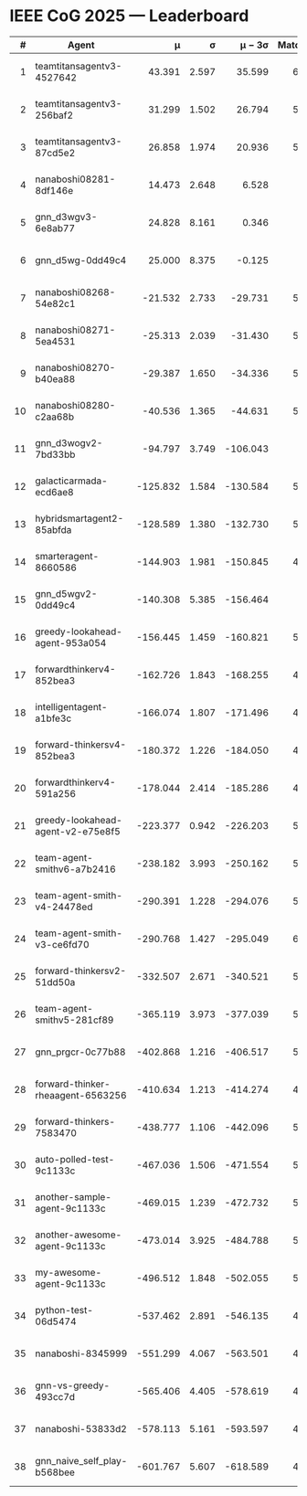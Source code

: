 # IEEE CoG 2025 — Leaderboard

| # | Agent | μ | σ | μ − 3σ | Matches | Updated |
|---:|---|---:|---:|---:|---:|---|
| 1 | teamtitansagentv3-4527642 | 43.391 | 2.597 | 35.599 | 6036 | 2025-08-30 03:23 |
| 2 | teamtitansagentv3-256baf2 | 31.299 | 1.502 | 26.794 | 5916 | 2025-08-30 03:23 |
| 3 | teamtitansagentv3-87cd5e2 | 26.858 | 1.974 | 20.936 | 5440 | 2025-08-30 03:23 |
| 4 | nanaboshi08281-8df146e | 14.473 | 2.648 | 6.528 | 206 | 2025-08-30 03:23 |
| 5 | gnn_d3wgv3-6e8ab77 | 24.828 | 8.161 | 0.346 | 118 | 2025-08-30 03:23 |
| 6 | gnn_d5wg-0dd49c4 | 25.000 | 8.375 | -0.125 | 100 | 2025-08-30 03:23 |
| 7 | nanaboshi08268-54e82c1 | -21.532 | 2.733 | -29.731 | 5480 | 2025-08-30 03:23 |
| 8 | nanaboshi08271-5ea4531 | -25.313 | 2.039 | -31.430 | 5958 | 2025-08-30 03:23 |
| 9 | nanaboshi08270-b40ea88 | -29.387 | 1.650 | -34.336 | 5700 | 2025-08-30 03:23 |
| 10 | nanaboshi08280-c2aa68b | -40.536 | 1.365 | -44.631 | 5358 | 2025-08-30 03:23 |
| 11 | gnn_d3wogv2-7bd33bb | -94.797 | 3.749 | -106.043 | 224 | 2025-08-30 03:23 |
| 12 | galacticarmada-ecd6ae8 | -125.832 | 1.584 | -130.584 | 5500 | 2025-08-30 03:23 |
| 13 | hybridsmartagent2-85abfda | -128.589 | 1.380 | -132.730 | 5006 | 2025-08-30 03:23 |
| 14 | smarteragent-8660586 | -144.903 | 1.981 | -150.845 | 4422 | 2025-08-30 03:23 |
| 15 | gnn_d5wgv2-0dd49c4 | -140.308 | 5.385 | -156.464 | 180 | 2025-08-30 03:23 |
| 16 | greedy-lookahead-agent-953a054 | -156.445 | 1.459 | -160.821 | 5408 | 2025-08-30 03:23 |
| 17 | forwardthinkerv4-852bea3 | -162.726 | 1.843 | -168.255 | 4655 | 2025-08-30 03:23 |
| 18 | intelligentagent-a1bfe3c | -166.074 | 1.807 | -171.496 | 4991 | 2025-08-30 03:23 |
| 19 | forward-thinkersv4-852bea3 | -180.372 | 1.226 | -184.050 | 4601 | 2025-08-30 03:23 |
| 20 | forwardthinkerv4-591a256 | -178.044 | 2.414 | -185.286 | 4969 | 2025-08-30 03:23 |
| 21 | greedy-lookahead-agent-v2-e75e8f5 | -223.377 | 0.942 | -226.203 | 5620 | 2025-08-30 03:23 |
| 22 | team-agent-smithv6-a7b2416 | -238.182 | 3.993 | -250.162 | 5880 | 2025-08-30 03:23 |
| 23 | team-agent-smith-v4-24478ed | -290.391 | 1.228 | -294.076 | 5318 | 2025-08-30 03:23 |
| 24 | team-agent-smith-v3-ce6fd70 | -290.768 | 1.427 | -295.049 | 6338 | 2025-08-30 03:23 |
| 25 | forward-thinkersv2-51dd50a | -332.507 | 2.671 | -340.521 | 5208 | 2025-08-30 03:23 |
| 26 | team-agent-smithv5-281cf89 | -365.119 | 3.973 | -377.039 | 5860 | 2025-08-30 03:23 |
| 27 | gnn_prgcr-0c77b88 | -402.868 | 1.216 | -406.517 | 5250 | 2025-08-30 03:23 |
| 28 | forward-thinker-rheaagent-6563256 | -410.634 | 1.213 | -414.274 | 4828 | 2025-08-30 03:23 |
| 29 | forward-thinkers-7583470 | -438.777 | 1.106 | -442.096 | 5840 | 2025-08-30 03:23 |
| 30 | auto-polled-test-9c1133c | -467.036 | 1.506 | -471.554 | 5640 | 2025-08-30 03:23 |
| 31 | another-sample-agent-9c1133c | -469.015 | 1.239 | -472.732 | 5860 | 2025-08-30 03:23 |
| 32 | another-awesome-agent-9c1133c | -473.014 | 3.925 | -484.788 | 5480 | 2025-08-30 03:23 |
| 33 | my-awesome-agent-9c1133c | -496.512 | 1.848 | -502.055 | 5820 | 2025-08-30 03:23 |
| 34 | python-test-06d5474 | -537.462 | 2.891 | -546.135 | 4800 | 2025-08-30 03:23 |
| 35 | nanaboshi-8345999 | -551.299 | 4.067 | -563.501 | 4970 | 2025-08-30 03:23 |
| 36 | gnn-vs-greedy-493cc7d | -565.406 | 4.405 | -578.619 | 4480 | 2025-08-30 03:23 |
| 37 | nanaboshi-53833d2 | -578.113 | 5.161 | -593.597 | 4320 | 2025-08-30 03:23 |
| 38 | gnn_naive_self_play-b568bee | -601.767 | 5.607 | -618.589 | 4760 | 2025-08-30 03:23 |

